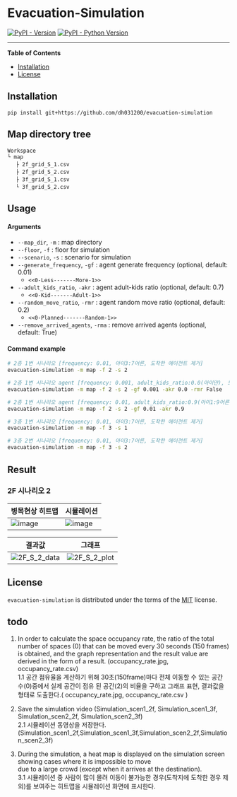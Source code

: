 # Evacuation-Simulation

[![PyPI - Version](https://img.shields.io/pypi/v/evacuation-simulation.svg)](https://pypi.org/project/evacuation-simulation)
[![PyPI - Python Version](https://img.shields.io/pypi/pyversions/evacuation-simulation.svg)](https://pypi.org/project/evacuation-simulation)

-----


**Table of Contents**

- [Installation](#installation)
- [License](#license)

## Installation

```console
pip install git+https://github.com/dh031200/evacuation-simulation
```

## Map directory tree
```
Workspace
└ map
　 ├ 2f_grid_S_1.csv
　 ├ 2f_grid_S_2.csv
　 ├ 3f_grid_S_1.csv
　 └ 3f_grid_S_2.csv
```


## Usage

#### Arguments
* `--map_dir`, `-m` : map directory
* `--floor`, `-f` : floor for simulation
* `--scenario`, `-s` : scenario for simulation
* `--generate_frequency`, `-gf` : agent generate frequency (optional, default: 0.01)
  * `<<0-Less-------More-1>>`
* `--adult_kids_ratio`, `-akr` : agent adult-kids ratio (optional, default: 0.7)
  * `<<0-Kid-------Adult-1>>`
* `--random_move_ratio`, `-rmr` : agent random move ratio (optional, default: 0.2)
  * `<<0-Planned-------Random-1>>`
* `--remove_arrived_agents`, `-rma` : remove arrived agents (optional, default: True)

#### Command example
```bash
# 2층 1번 시나리오 [frequency: 0.01, 아이3:7어른, 도착한 에이전트 제거]
evacuation-simulation -m map -f 2 -s 2

# 2층 1번 시나리오 agent [frequency: 0.001, adult_kids_ratio:0.0(아이만), 도착한 에이전트 제거 하지 않음]
evacuation-simulation -m map -f 2 -s 2 -gf 0.001 -akr 0.0 -rmr False

# 2층 1번 시나리오 agent [frequency: 0.01, adult_kids_ratio:0.9(아이1:9어른), 도착한 에이전트 제거]
evacuation-simulation -m map -f 2 -s 2 -gf 0.01 -akr 0.9

# 3층 1번 시나리오 [frequency: 0.01, 아이3:7어른, 도착한 에이전트 제거]
evacuation-simulation -m map -f 3 -s 1

# 3층 2번 시나리오 [frequency: 0.01, 아이3:7어른, 도착한 에이전트 제거]
evacuation-simulation -m map -f 3 -s 2

```

## Result
### 2F 시나리오 2
|병목현상 히트맵|시뮬레이션|
|---|---|
|![image](https://github.com/dh031200/evacuation-simulation/assets/66017052/78717e91-a2c9-4880-9279-b6546396512a)|![image](https://github.com/dh031200/evacuation-simulation/assets/66017052/1bac3bc6-e5b3-45f4-bfe4-402c65fff941)|

|결과값|그래프|
|---|---|
|![2F_S_2_data](https://github.com/dh031200/evacuation-simulation/assets/66017052/2326b4f0-2ae3-48fd-be11-9667519f9808)|![2F_S_2_plot](https://github.com/dh031200/evacuation-simulation/assets/66017052/451514b0-20cb-4d08-abd2-0f7ed2af3818)|

## License

`evacuation-simulation` is distributed under the terms of the [MIT](https://spdx.org/licenses/MIT.html) license.


## todo

1. In order to calculate the space occupancy rate, the ratio of the total number of spaces (0) that can be moved every
   30 seconds (150 frames) is obtained, and the graph representation and the result value are derived in the form of a
   result. (occupancy_rate.jpg, occupancy_rate.csv)  
   1.1 공간 점유율을 계산하기 위해 30초(150frame)마다 전체 이동할 수 있는 공간 수(0)중에서 실제 공간이 점유 된 공간(2)의 비율을 구하고 그래프 표현, 결과값을 형태로 도출한다.(
   occupancy_rate.jpg, occupancy_rate.csv )  

2. Save the simulation video (Simulation_scen1_2f, Simulation_scen1_3f, Simulation_scen2_2f, Simulation_scen2_3f)  
   2.1 시뮬레이션 동영상을 저장한다.(Simulation_scen1_2f,Simulation_scen1_3f,Simulation_scen2_2f,Simulation_scen2_3f)  

3. During the simulation, a heat map is displayed on the simulation screen showing cases where it is impossible to move  
   due to a large crowd (except when it arrives at the destination).  
   3.1 시뮬레이션 중 사람이 많이 몰려 이동이 불가능한 경우(도착지에 도착한 경우 제외)를 보여주는 히트맵을 시뮬레이션 화면에 표시한다.  
